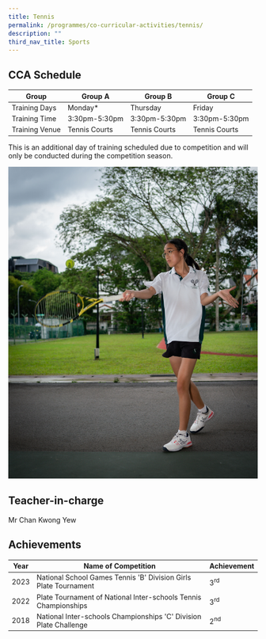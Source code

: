 ```yaml
---
title: Tennis
permalink: /programmes/co-curricular-activities/tennis/
description: ""
third_nav_title: Sports
---
```

CCA Schedule
------------


| Group | Group A | Group B | Group C |
| -------- | -------- | -------- | -------- |
| Training Days  | Monday* | Thursday | Friday |
| Training Time     | 3:30pm-5:30pm  | 3:30pm-5:30pm     | 3:30pm-5:30pm|
| Training Venue | Tennis Courts| Tennis Courts | Tennis Courts


This is an additional day of training scheduled due to competition and will only be conducted during the competition season.


![](/images/Tennis2.jpg)



Teacher-in-charge
-----------------

Mr Chan Kwong Yew

Achievements
------------
| Year | Name of Competition | Achievement|
| -------- | -------- | -------- |
| 2023     | National School Games Tennis 'B' Division Girls Plate Tournament     | 3<sup>rd</sup>     |
| 2022 | Plate Tournament of National Inter-schools Tennis Championships | 3<sup>rd</sup> |
|2018 | National Inter-schools Championships 'C' Division Plate Challenge | 2<sup>nd</sup>|